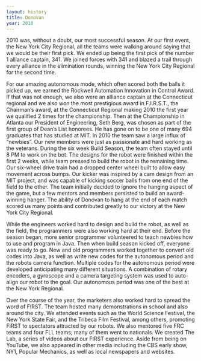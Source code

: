 ```yaml
---
layout: history
title: Donovan
year: 2010
---
```

2010 was, without a doubt, our most successful season. At our first event, the New York City Regional, all the teams were walking around saying that we would be their first pick. We ended up being the first pick of the number 1 alliance captain, 341. We joined forces with 341 and blazed a trail through every alliance in the elimination rounds, winning the New York City Regional for the second time.

For our amazing autonomous mode, which often scored both the balls it picked up, we earned the Rockwell Automation Innovation in Control Award. If that was not enough, we also were an alliance captain at the Connecticut regional and we also won the most prestigious award in F.I.R.S.T., the Chairman’s award, at the Connecticut Regional making 2010 the first year we qualified 2 times for the championship. Then at the Championship in Atlanta our President of Engineering, Seth Berg, was chosen as part of the first group of Dean’s List honorees. He has gone on to be one of many 694 graduates that has studied at MIT. In 2010 the team saw a large influx of “newbies”.  Our new members were just as passionate and hard working as the veterans. During the six week Build Season, the team often stayed until 8 PM to work on the bot. The designs for the robot were finished within the first 2 weeks, while team pressed to build the robot in the remaining time. Our six-wheel drive train had a dropped center wheel built to allow easy movement across bumps. Our kicker was inspired by a cam design from an MIT project, and was capable of kicking soccer balls from one end of the field to the other. The team initially decided to ignore the hanging aspect of the game, but a few mentors and members persisted to build an award-winning hanger. The ability of Donovan to hang at the end of each match scored us many points and contributed greatly to our victory at the New York City Regional. 

While the engineers worked hard to design and build the robot, as well as the field, the programmers were also working hard at their end. Before the season began, more senior programmer volunteered to teach newbies how to use and program in Java. Then when build season kicked off, everyone was ready to go.  New and old programmers worked together to convert old codes into Java, as well as write new codes for the autonomous period and the robots camera function. Multiple codes for the autonomous period were developed anticipating many different situations. A combination of rotary encoders, a gyroscope and a camera targeting system was used to auto-align our robot to the goal. Our autonomous period was one of the best at the New York Regional.

Over the course of the year, the marketers also worked hard to spread the word of FIRST. The team hosted many demonstrations in school and also around the city. We attended events such as the World Science Festival, the New York State Fair, and the Tribeca Film Festival, among others, promoting FIRST to spectators attracted by our robots. We also mentored five FRC teams and four FLL teams; many of them went to nationals. We created The Lab, a series of videos about our FIRST experience. Aside from being on YouTube, we also appeared in other media including the CBS early show, NY1, Popular Mechanics, as well as local newspapers and websites.
